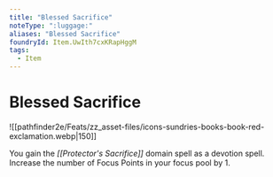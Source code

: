 ```yaml
---
title: "Blessed Sacrifice"
noteType: ":luggage:"
aliases: "Blessed Sacrifice"
foundryId: Item.UwIth7cxKRapHggM
tags:
  - Item
---
```


# Blessed Sacrifice
![[pathfinder2e/Feats/zz_asset-files/icons-sundries-books-book-red-exclamation.webp|150]]

You gain the _[[Protector's Sacrifice]]_ domain spell as a devotion spell. Increase the number of Focus Points in your focus pool by 1.

